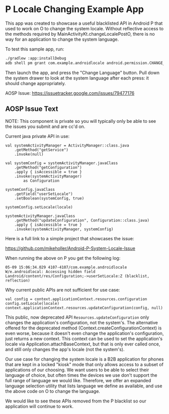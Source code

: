 P Locale Changing Example App
=============================

This app was created to showcase a useful blacklisted API in Android P that used to work on O to
change the system locale. Without reflective access to the methods required by
MainActivityKt.changeLocalePostO, there is no way for an application to change the system language.

To test this sample app, run:

```bash
./gradlew :app:installDebug
adb shell pm grant com.example.androidlocale android.permission.CHANGE_CONFIGURATION
```

Then launch the app, and press the "Change Language" button. Pull down the system drawer to look
at the system language after each press: it should change appropriately.

AOSP Issue: https://issuetracker.google.com/issues/79477176

AOSP Issue Text
---------------

NOTE: This component is private so you will typically only be able to see the issues you submit and are cc'd on.

Current java private API in use:

    val systemActivityManager = ActivityManager::class.java
        .getMethod("getService")
        .invoke(null)

    val systemConfig = systemActivityManager.javaClass
        .getMethod("getConfiguration")
        .apply { isAccessible = true }
        .invoke(systemActivityManager)
            as Configuration

    systemConfig.javaClass
        .getField("userSetLocale")
        .setBoolean(systemConfig, true)

    systemConfig.setLocale(locale)

    systemActivityManager.javaClass
        .getMethod("updateConfiguration", Configuration::class.java)
        .apply { isAccessible = true }
        .invoke(systemActivityManager, systemConfig)

Here is a full link to a simple project that showcases the issue:

https://github.com/mikeholler/Android-P-System-Locale-Issue

When running the above on P you get the following log:

    05-09 15:06:34.029 4107-4107/com.example.androidlocale W/e.androidlocal: Accessing hidden field Landroid/content/res/Configuration;->userSetLocale:Z (blacklist, reflection)

Why current public APIs are not sufficient for use case:

    val config = context.applicationContext.resources.configuration
    config.setLocale(locale)
    context.applicationContext.resources.updateConfiguration(config, null)

This public, now deprecated API `Resources.updateConfiguration` only changes the application's configuration, not the system's. The alternative offered for the deprecated method (Context.createConfigurationContext) is even worse, because it doesn't even change the application's configuration, just returns a new context. This context can be used to set the application's locale via Application.attachBaseContext, but that is only ever called once, and still only changes the app's locale (not the system's).

Our use case for changing the system locale is a B2B application for phones that are kept in a locked "kiosk" mode that only allows access to a subset of applications of our choosing. We want users to be able to select their language of choice, but often times the devices we use don't support the full range of language we would like. Therefore, we offer an expanded language selection utility that lists language we define as available, and use the above code on O to change the language.

We would like to see these APIs removed from the P blacklist so our application will continue to work.

